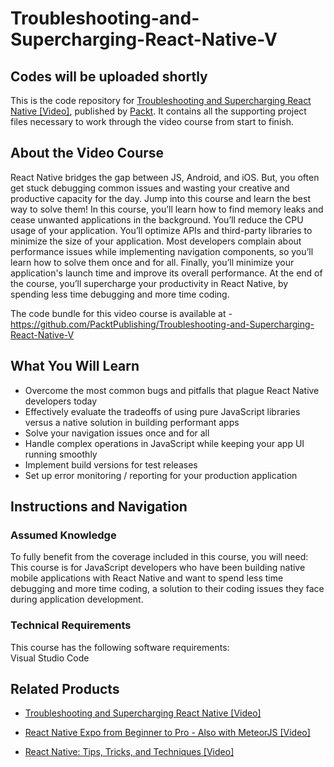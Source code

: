# Troubleshooting-and-Supercharging-React-Native-V
## Codes will be uploaded shortly

This is the code repository for [Troubleshooting and Supercharging React Native [Video]](https://www.packtpub.com/application-development/troubleshooting-and-supercharging-react-native-video), published by [Packt](https://www.packtpub.com/?utm_source=github). It contains all the supporting project files necessary to work through the video course from start to finish.
## About the Video Course
React Native bridges the gap between JS, Android, and iOS. But, you often get stuck debugging common issues and wasting your creative and productive capacity for the day. Jump into this course and learn the best way to solve them!
In this course, you’ll learn how to find memory leaks and cease unwanted applications in the background. You’ll reduce the CPU usage of your application. You’ll optimize APIs and third-party libraries to minimize the size of your application. Most developers complain about performance issues while implementing navigation components, so you’ll learn how to solve them once and for all. Finally, you’ll minimize your application's launch time and improve its overall performance.
At the end of the course, you’ll supercharge your productivity in React Native, by spending less time debugging and more time coding.

The code bundle for this video course is available at - https://github.com/PacktPublishing/Troubleshooting-and-Supercharging-React-Native-V

<H2>What You Will Learn</H2>
<DIV class=book-info-will-learn-text>
<UL>
<LI> Overcome the most common bugs and pitfalls that plague React Native developers today
<LI> Effectively evaluate the tradeoffs of using pure JavaScript libraries versus a native solution in building performant apps
<LI> Solve your navigation issues once and for all
<LI> Handle complex operations in JavaScript while keeping your app UI running smoothly
<LI> Implement build versions for test releases
<LI> Set up error monitoring / reporting for your production application </UL></DIV>

## Instructions and Navigation
### Assumed Knowledge
To fully benefit from the coverage included in this course, you will need:<br/>
This course is for JavaScript developers who have been building native mobile applications with React Native and want to spend less time debugging and more time coding, a solution to their coding issues they face during application development. 	
### Technical Requirements
This course has the following software requirements:<br/>
Visual Studio Code <br/>




## Related Products
* [Troubleshooting and Supercharging React Native [Video]](https://prod.packtpub.com/in/application-development/troubleshooting-and-supercharging-react-native-video)

* [React Native Expo from Beginner to Pro - Also with MeteorJS [Video]](https://prod.packtpub.com/in/application-development/react-native-expo-beginner-pro-also-meteorjs-video)

* [React Native: Tips, Tricks, and Techniques [Video]](https://prod.packtpub.com/in/web-development/react-native-tips-tricks-and-techniques-video)
